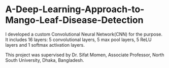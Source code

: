 # A-Deep-Learning-Approach-to-Mango-Leaf-Disease-Detection

I developed a custom Convolutional Neural Network(CNN) for the purpose. It includes 16 layers: 5 convolutional layers, 5 max pool layers, 5 ReLU layers and 1 softmax activation layers.

This project was supervised by Dr. Sifat Momen, Associate Professor, North South University, Dhaka, Bangladesh.
